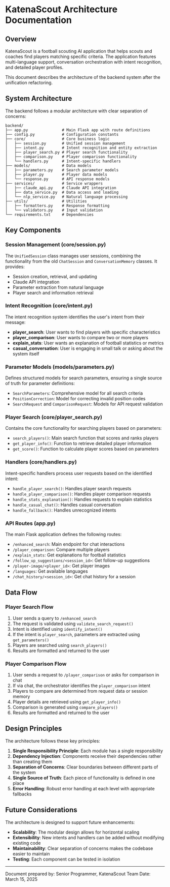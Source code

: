 # KatenaScout Architecture Documentation

## Overview

KatenaScout is a football scouting AI application that helps scouts and coaches find players matching specific criteria. The application features multi-language support, conversation orchestration with intent recognition, and detailed player profiles.

This document describes the architecture of the backend system after the unification refactoring.

## System Architecture

The backend follows a modular architecture with clear separation of concerns:

```
backend/
├── app.py               # Main Flask app with route definitions
├── config.py            # Configuration constants
├── core/                # Core business logic
│   ├── session.py       # Unified session management
│   ├── intent.py        # Intent recognition and entity extraction
│   ├── player_search.py # Player search functionality
│   ├── comparison.py    # Player comparison functionality
│   └── handlers.py      # Intent-specific handlers
├── models/              # Data models
│   ├── parameters.py    # Search parameter models
│   ├── player.py        # Player data models
│   └── response.py      # API response models
├── services/            # Service wrappers
│   ├── claude_api.py    # Claude API integration
│   ├── data_service.py  # Data access and loading
│   └── nlp_service.py   # Natural language processing
├── utils/               # Utilities
│   ├── formatters.py    # Response formatting
│   └── validators.py    # Input validation
└── requirements.txt     # Dependencies
```

## Key Components

### Session Management (core/session.py)

The `UnifiedSession` class manages user sessions, combining the functionality from the old `ChatSession` and `ConversationMemory` classes. It provides:

- Session creation, retrieval, and updating
- Claude API integration
- Parameter extraction from natural language
- Player search and information retrieval

### Intent Recognition (core/intent.py)

The intent recognition system identifies the user's intent from their message:

- **player_search**: User wants to find players with specific characteristics
- **player_comparison**: User wants to compare two or more players
- **explain_stats**: User wants an explanation of football statistics or metrics
- **casual_conversation**: User is engaging in small talk or asking about the system itself

### Parameter Models (models/parameters.py)

Defines structured models for search parameters, ensuring a single source of truth for parameter definitions:

- `SearchParameters`: Comprehensive model for all search criteria
- `PositionCorrection`: Model for correcting invalid position codes
- `SearchRequest` and `ComparisonRequest`: Models for API request validation

### Player Search (core/player_search.py)

Contains the core functionality for searching players based on parameters:

- `search_players()`: Main search function that scores and ranks players
- `get_player_info()`: Function to retrieve detailed player information
- `get_score()`: Function to calculate player scores based on parameters

### Handlers (core/handlers.py)

Intent-specific handlers process user requests based on the identified intent:

- `handle_player_search()`: Handles player search requests
- `handle_player_comparison()`: Handles player comparison requests
- `handle_stats_explanation()`: Handles requests to explain statistics
- `handle_casual_chat()`: Handles casual conversation
- `handle_fallback()`: Handles unrecognized intents

### API Routes (app.py)

The main Flask application defines the following routes:

- `/enhanced_search`: Main endpoint for chat interactions
- `/player_comparison`: Compare multiple players
- `/explain_stats`: Get explanations for football statistics
- `/follow_up_suggestions/<session_id>`: Get follow-up suggestions
- `/player-image/<player_id>`: Get player images
- `/languages`: Get available languages
- `/chat_history/<session_id>`: Get chat history for a session

## Data Flow

### Player Search Flow

1. User sends a query to `/enhanced_search`
2. The request is validated using `validate_search_request()`
3. Intent is identified using `identify_intent()`
4. If the intent is `player_search`, parameters are extracted using `get_parameters()`
5. Players are searched using `search_players()`
6. Results are formatted and returned to the user

### Player Comparison Flow

1. User sends a request to `/player_comparison` or asks for comparison in chat
2. If via chat, the orchestrator identifies the `player_comparison` intent
3. Players to compare are determined from request data or session memory
4. Player details are retrieved using `get_player_info()`
5. Comparison is generated using `compare_players()`
6. Results are formatted and returned to the user

## Design Principles

The architecture follows these key principles:

1. **Single Responsibility Principle**: Each module has a single responsibility
2. **Dependency Injection**: Components receive their dependencies rather than creating them
3. **Separation of Concerns**: Clear boundaries between different parts of the system
4. **Single Source of Truth**: Each piece of functionality is defined in one place
5. **Error Handling**: Robust error handling at each level with appropriate fallbacks

## Future Considerations

The architecture is designed to support future enhancements:

- **Scalability**: The modular design allows for horizontal scaling
- **Extensibility**: New intents and handlers can be added without modifying existing code
- **Maintainability**: Clear separation of concerns makes the codebase easier to maintain
- **Testing**: Each component can be tested in isolation

---

Document prepared by: Senior Programmer, KatenaScout Team
Date: March 15, 2025